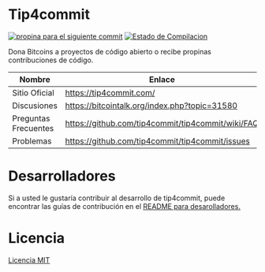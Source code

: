 Tip4commit
==========

[![propina para el siguiente commit](https://tip4commit.com/projects/307.svg)](https://tip4commit.com/projects/307)
[![Estado de Compilacion](https://travis-ci.org/tip4commit/tip4commit.svg?branch=master)](https://travis-ci.org/tip4commit/tip4commit)

Dona Bitcoins a proyectos de código abierto o recibe propinas contribuciones de código.

Nombre | Enlace
----|----|
Sitio Oficial| https://tip4commit.com/
Discusiones| https://bitcointalk.org/index.php?topic=31580
Preguntas Frecuentes | https://github.com/tip4commit/tip4commit/wiki/FAQ
Problemas| https://github.com/tip4commit/tip4commit/issues

Desarrolladores
==========

Si a usted le gustaría contribuir al desarrollo de tip4commit, puede encontrar las guías de contribución en el [README para desarolladores.](https://github.com/tip4commit/tip4commit/wiki/Developer-README)


Licencia
=======

[Licencia MIT](https://github.com/tip4commit/tip4commit/blob/master/LICENSE)
